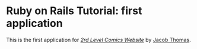 # Ruby on Rails Tutorial: first application

This is the first application for
[*2rd Level Comics Website*](http://thirdlevelcomics.herokuapp.com/)
by [Jacob Thomas](http://thirdlevelcomics.herokuapp.com/).